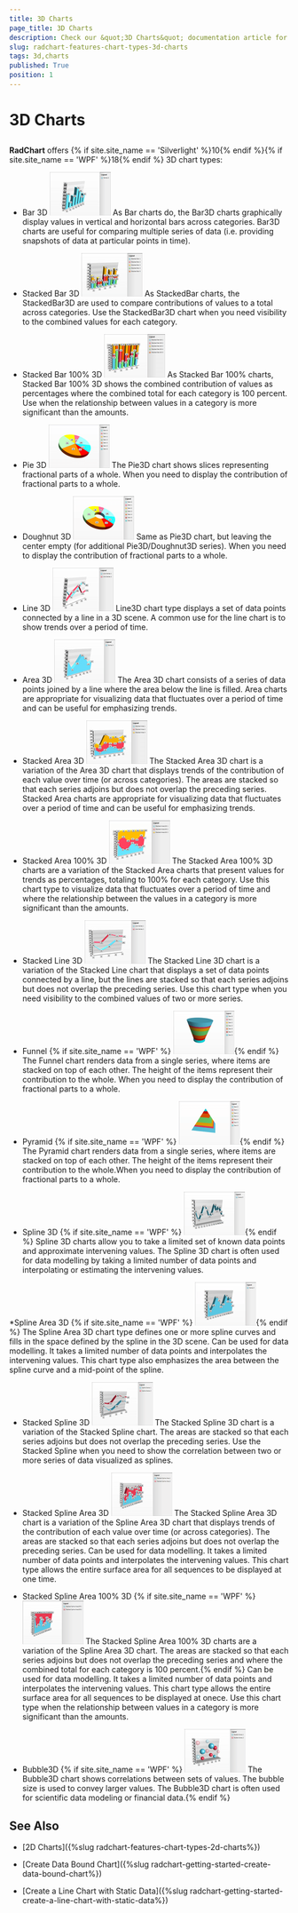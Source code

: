 ```yaml
---
title: 3D Charts
page_title: 3D Charts
description: Check our &quot;3D Charts&quot; documentation article for the RadChart {{ site.framework_name }} control.
slug: radchart-features-chart-types-3d-charts
tags: 3d,charts
published: True
position: 1
---
```


# 3D Charts



## 

__RadChart__ offers {% if site.site_name == 'Silverlight' %}10{% endif %}{% if site.site_name == 'WPF' %}18{% endif %} 3D chart types: 


* Bar 3D
![WPF RadChart ](images/RadChart_types_bar3d_silverlight_thumb.png)
As Bar charts do, the Bar3D charts graphically display values in vertical and horizontal bars across categories. Bar3D charts are useful for comparing multiple series of data (i.e. providing snapshots of data at particular points in time).

* Stacked Bar 3D
![WPF RadChart ](images/RadChart_types_stackedbar3d_silverlight_thumb.png)
As StackedBar charts, the StackedBar3D are used to compare contributions of values to a total across categories. Use the StackedBar3D chart when you need visibility to the combined values for each category.

* Stacked Bar 100% 3D
![WPF RadChart ](images/RadChart_types_stackedbar1003d_silverlight_thumb.png)
As Stacked Bar 100% charts, Stacked Bar 100% 3D shows the combined contribution of values as percentages where the combined total for each category is 100 percent. Use when the relationship between values in a category is more significant than the amounts.

* Pie 3D
![WPF RadChart ](images/RadChart_types_pie3d_silverlight_thumb.png)
The Pie3D chart shows slices representing fractional parts of a whole. When you need to display the contribution of fractional parts to a whole.

* Doughnut 3D
![WPF RadChart ](images/RadChart_types_doughnut3d_silverlight_thumb.png)
Same as Pie3D chart, but leaving the center empty (for additional Pie3D/Doughnut3D series). When you need to display the contribution of fractional parts to a whole.

* Line 3D
![WPF RadChart ](images/RadChart_types_line3d_silverlight_thumb.png)
Line3D chart type displays a set of data points connected by a line in a 3D scene. A common use for the line chart is to show trends over a period of time. 

* Area 3D
![WPF RadChart ](images/RadChart_types_area3d_silverlight_thumb.png)
The Area 3D chart consists of a series of data points joined by a line where the area below the line is filled. Area charts are appropriate for visualizing data that fluctuates over a period of time and can be useful for emphasizing trends.

* Stacked Area 3D
![WPF RadChart ](images/RadChart_types_stackedarea3d_silverlight_thumb.png)
The Stacked Area 3D chart is a variation of the Area 3D chart that displays trends of the contribution of each value over time (or across categories). The areas are stacked so that each series adjoins but does not overlap the preceding series. Stacked Area charts are appropriate for visualizing data that fluctuates over a period of time and can be useful for emphasizing trends.

* Stacked Area 100% 3D
![WPF RadChart ](images/RadChart_types_stackedarea1003d_silverlight_thumb.png)
The Stacked Area 100% 3D charts are a variation of the Stacked Area charts that present values for trends as percentages, totaling to 100% for each category. Use this chart type to visualize data that fluctuates over a period of time and where the relationship between the values in a category is more significant than the amounts. 

* Stacked Line 3D
![WPF RadChart ](images/RadChart_types_stackedline3d_silverlight_thumb.png)
The Stacked Line 3D chart is a variation of the Stacked Line chart that displays a set of data points connected by a line, but the lines are stacked so that each series adjoins but does not overlap the preceding series. Use this chart type when you need visibility to the combined values of two or more series.

* Funnel 
{% if site.site_name == 'WPF' %} ![Funnel 3D](images/RadChart_types_funnel_wpf_thumb.png){% endif %} 
The Funnel chart renders data from a single series, where items are stacked on top of each other. The height of the items represent their contribution to the whole. When you need to display the contribution of fractional parts to a whole.

* Pyramid 
{% if site.site_name == 'WPF' %} ![Pyramid](images/RadChart_types_pyramid_wpf_thumb.png){% endif %} 
The Pyramid chart renders data from a single series, where items are stacked on top of each other. The height of the items represent their contribution to the whole.</td><td>When you need to display the contribution of fractional parts to a whole.

* Spline 3D 
{% if site.site_name == 'WPF' %} ![Spline 3D](images/RadChart_types_spline3d_wpf_thumb.png){% endif %} 
Spline 3D charts allow you to take a limited set of known data points and approximate intervening values. The Spline 3D chart is often used for data modelling by taking a limited number of data points and interpolating or estimating the intervening values.

*Spline Area 3D 
{% if site.site_name == 'WPF' %} ![WPF RadChart ](images/RadChart_types_splinearea3d_wpf_thumb.png){% endif %}
The Spline Area 3D chart type defines one or more spline curves and fills in the space defined by the spline in the 3D scene. Can be used for data modelling. It takes a limited number of data points and interpolates the intervening values. This chart type also emphasizes the area between the spline curve and a mid-point of the spline.

* Stacked Spline 3D
![WPF RadChart ](images/RadChart_types_stackedspline3d_wpf_thumb.png)
The Stacked Spline 3D chart is a variation of the Stacked Spline chart. The areas are stacked so that each series adjoins but does not overlap the preceding series. Use the Stacked Spline when you need to show the correlation between two or more series of data visualized as splines.

* Stacked Spline Area 3D
![WPF RadChart ](images/RadChart_types_stackedsplinearea3d_wpf_thumb.png)
The Stacked Spline Area 3D chart is a variation of the Spline Area 3D chart that displays trends of the contribution of each value over time (or across categories). The areas are stacked so that each series adjoins but does not overlap the preceding series. Can be used for data modelling. It takes a limited number of data points and interpolates the intervening values. This chart type allows the entire surface area for all sequences to be displayed at one time.

* Stacked Spline Area 100% 3D 
{% if site.site_name == 'WPF' %} ![WPF RadChart ](images/RadChart_types_stackedsplinearea1003d_wpf_thumb.png)
The Stacked Spline Area 100% 3D charts are a variation of the Spline Area 3D chart. The areas are stacked so that each series adjoins but does not overlap the preceding series and where the combined total for each category is 100 percent.{% endif %} Can be used for data modelling. It takes a limited number of data points and interpolates the intervening values. This chart type allows the entire surface area for all sequences to be displayed at onece. Use this chart type when the relationship between values in a category is more significant than the amounts.

* Bubble3D 
{% if site.site_name == 'WPF' %} ![WPF RadChart ](images/RadChart_types_bubble3d_wpf_thumb.png)
The Bubble3D chart shows correlations between sets of values. The bubble size is used to convey larger values. The Bubble3D chart is often used for scientific data modeling or financial data.{% endif %}



## See Also

 * [2D Charts]({%slug radchart-features-chart-types-2d-charts%})

 * [Create Data Bound Chart]({%slug radchart-getting-started-create-data-bound-chart%})

 * [Create a Line Chart with Static Data]({%slug radchart-getting-started-create-a-line-chart-with-static-data%})
